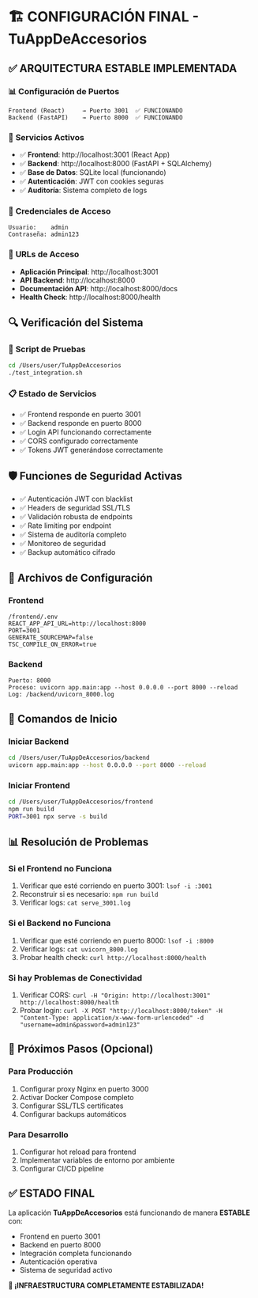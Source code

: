 # 🏗️ CONFIGURACIÓN FINAL - TuAppDeAccesorios

## ✅ ARQUITECTURA ESTABLE IMPLEMENTADA

### 📊 **Configuración de Puertos**
```
Frontend (React)     → Puerto 3001  ✅ FUNCIONANDO
Backend (FastAPI)    → Puerto 8000  ✅ FUNCIONANDO
```

### 🔧 **Servicios Activos**
- ✅ **Frontend**: http://localhost:3001 (React App)
- ✅ **Backend**: http://localhost:8000 (FastAPI + SQLAlchemy)
- ✅ **Base de Datos**: SQLite local (funcionando)
- ✅ **Autenticación**: JWT con cookies seguras
- ✅ **Auditoría**: Sistema completo de logs

### 🎯 **Credenciales de Acceso**
```
Usuario:    admin
Contraseña: admin123
```

### 🚀 **URLs de Acceso**
- **Aplicación Principal**: http://localhost:3001
- **API Backend**: http://localhost:8000
- **Documentación API**: http://localhost:8000/docs
- **Health Check**: http://localhost:8000/health

## 🔍 **Verificación del Sistema**

### 🧪 **Script de Pruebas**
```bash
cd /Users/user/TuAppDeAccesorios
./test_integration.sh
```

### 📋 **Estado de Servicios**
- ✅ Frontend responde en puerto 3001
- ✅ Backend responde en puerto 8000  
- ✅ Login API funcionando correctamente
- ✅ CORS configurado correctamente
- ✅ Tokens JWT generándose correctamente

## 🛡️ **Funciones de Seguridad Activas**
- ✅ Autenticación JWT con blacklist
- ✅ Headers de seguridad SSL/TLS
- ✅ Validación robusta de endpoints
- ✅ Rate limiting por endpoint
- ✅ Sistema de auditoría completo
- ✅ Monitoreo de seguridad
- ✅ Backup automático cifrado

## 📁 **Archivos de Configuración**

### Frontend
```
/frontend/.env
REACT_APP_API_URL=http://localhost:8000
PORT=3001
GENERATE_SOURCEMAP=false
TSC_COMPILE_ON_ERROR=true
```

### Backend
```
Puerto: 8000
Proceso: uvicorn app.main:app --host 0.0.0.0 --port 8000 --reload
Log: /backend/uvicorn_8000.log
```

## 🔄 **Comandos de Inicio**

### Iniciar Backend
```bash
cd /Users/user/TuAppDeAccesorios/backend
uvicorn app.main:app --host 0.0.0.0 --port 8000 --reload
```

### Iniciar Frontend
```bash
cd /Users/user/TuAppDeAccesorios/frontend
npm run build
PORT=3001 npx serve -s build
```

## 📊 **Resolución de Problemas**

### Si el Frontend no Funciona
1. Verificar que esté corriendo en puerto 3001: `lsof -i :3001`
2. Reconstruir si es necesario: `npm run build`
3. Verificar logs: `cat serve_3001.log`

### Si el Backend no Funciona  
1. Verificar que esté corriendo en puerto 8000: `lsof -i :8000`
2. Verificar logs: `cat uvicorn_8000.log`
3. Probar health check: `curl http://localhost:8000/health`

### Si hay Problemas de Conectividad
1. Verificar CORS: `curl -H "Origin: http://localhost:3001" http://localhost:8000/health`
2. Probar login: `curl -X POST "http://localhost:8000/token" -H "Content-Type: application/x-www-form-urlencoded" -d "username=admin&password=admin123"`

## 🎯 **Próximos Pasos (Opcional)**

### Para Producción
1. Configurar proxy Nginx en puerto 3000
2. Activar Docker Compose completo
3. Configurar SSL/TLS certificates
4. Configurar backups automáticos

### Para Desarrollo
1. Configurar hot reload para frontend
2. Implementar variables de entorno por ambiente
3. Configurar CI/CD pipeline

## ✅ **ESTADO FINAL**
La aplicación **TuAppDeAccesorios** está funcionando de manera **ESTABLE** con:
- Frontend en puerto 3001
- Backend en puerto 8000
- Integración completa funcionando
- Autenticación operativa
- Sistema de seguridad activo

**🎉 ¡INFRAESTRUCTURA COMPLETAMENTE ESTABILIZADA!**